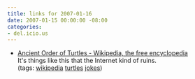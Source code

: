 ```yaml
---
title: links for 2007-01-16
date: 2007-01-15 00:00:00 -08:00
categories:
- del.icio.us
---
```


<ul class="delicious">
	<li>
		<div class="delicious-link"><a href="http://en.wikipedia.org/wiki/Ancient_Order_of_Turtles">Ancient Order of Turtles - Wikipedia, the free encyclopedia</a></div>
		<div class="delicious-extended">It's things like this that the Internet kind of ruins.</div>
		<div class="delicious-tags">(tags: <a href="http://del.icio.us/torrez/wikipedia">wikipedia</a> <a href="http://del.icio.us/torrez/turtles">turtles</a> <a href="http://del.icio.us/torrez/jokes">jokes</a>)</div>
	</li>
</ul>
